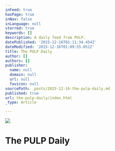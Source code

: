 ```yaml
---
inFeed: true
hasPage: true
inNav: false
inLanguage: null
starred: true
keywords: []
description: A daily feed from PULP.
datePublished: '2015-12-16T01:11:34.454Z'
dateModified: '2015-12-16T01:09:55.051Z'
title: The PULP Daily
author: []
authors: []
publisher:
  name: null
  domain: null
  url: null
  favicon: null
sourcePath: _posts/2015-12-16-the-pulp-daily.md
published: true
url: the-pulp-daily/index.html
_type: Article

---
```

![](https://the-grid-user-content.s3-us-west-2.amazonaws.com/d509eeff-fdea-42a5-9581-d5726f22fa05.png)

# The PULP Daily